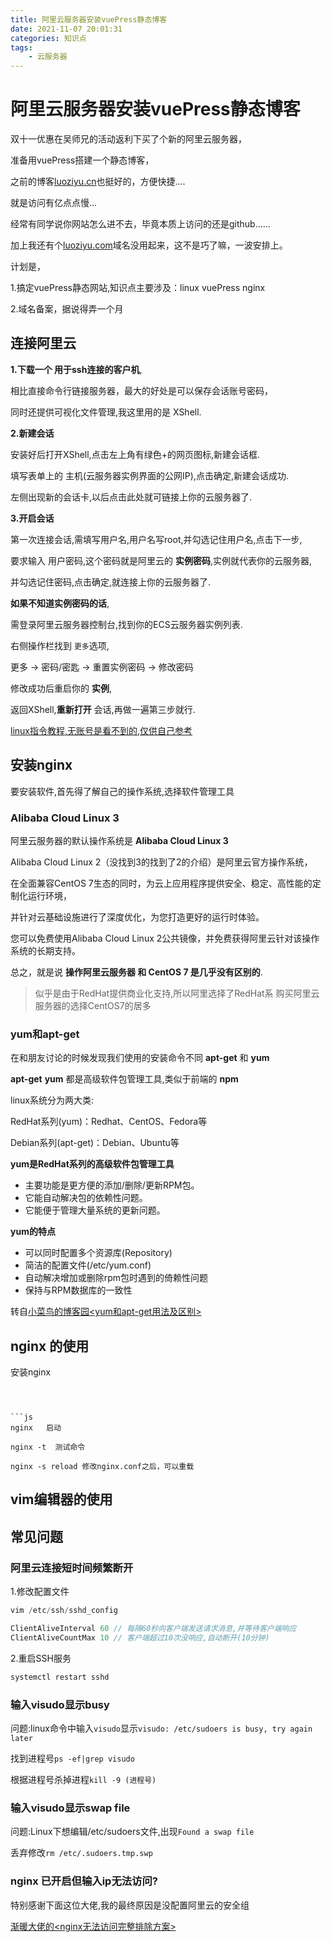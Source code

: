 ```yaml
---
title: 阿里云服务器安装vuePress静态博客
date: 2021-11-07 20:01:31
categories: 知识点
tags: 
    - 云服务器
---
```


# 阿里云服务器安装vuePress静态博客

双十一优惠在吴师兄的活动返利下买了个新的阿里云服务器，

准备用vuePress搭建一个静态博客，

之前的博客[luoziyu.cn](luoziyu.cn)也挺好的，方便快捷....

就是访问有亿点点慢...

经常有同学说你网站怎么进不去，毕竟本质上访问的还是github......

加上我还有个[luoziyu.com](luoziyu.com)域名没用起来，这不是巧了嘛，一波安排上。

计划是，

1.搞定vuePress静态网站,知识点主要涉及：linux vuePress nginx 

2.域名备案，据说得弄一个月

## 连接阿里云

__1.下载一个 用于ssh连接的客户机__,

相比直接命令行链接服务器，最大的好处是可以保存会话账号密码，

同时还提供可视化文件管理,我这里用的是 XShell.

__2.新建会话__

安装好后打开XShell,点击左上角有绿色+的网页图标,新建会话框.

填写表单上的 主机(云服务器实例界面的公网IP),点击确定,新建会话成功.

左侧出现新的会话卡,以后点击此处就可链接上你的云服务器了.

__3.开启会话__

第一次连接会话,需填写用户名,用户名写root,并勾选记住用户名,点击下一步,

要求输入 用户密码,这个密码就是阿里云的 __实例密码__,实例就代表你的云服务器,

并勾选记住密码,点击确定,就连接上你的云服务器了.

__如果不知道实例密码的话__,

需登录阿里云服务器控制台,找到你的ECS云服务器实例列表.

右侧操作栏找到 `更多`选项,

更多 -> 密码/密匙 -> 重置实例密码 -> 修改密码

修改成功后重启你的 __实例__,

返回XShell,__重新打开__ 会话,再做一遍第三步就行.

[linux指令教程,无账号是看不到的,仅供自己参考](http://www.zhufengpeixun.com/strong/html/125.1.linux.html)

## 安装nginx

要安装软件,首先得了解自己的操作系统,选择软件管理工具

### Alibaba Cloud Linux 3

阿里云服务器的默认操作系统是 __Alibaba Cloud Linux 3__

Alibaba Cloud Linux 2（没找到3的找到了2的介绍）是阿里云官方操作系统，

在全面兼容CentOS 7生态的同时，为云上应用程序提供安全、稳定、高性能的定制化运行环境，

并针对云基础设施进行了深度优化，为您打造更好的运行时体验。

您可以免费使用Alibaba Cloud Linux 2公共镜像，并免费获得阿里云针对该操作系统的长期支持。

总之，就是说 __操作阿里云服务器 和 CentOS 7 是几乎没有区别的__.

> 似乎是由于RedHat提供商业化支持,所以阿里选择了RedHat系
> 购买阿里云服务器的选择CentOS7的居多

### yum和apt-get

在和朋友讨论的时候发现我们使用的安装命令不同 __apt-get__ 和 __yum__ 

__apt-get__ __yum__ 都是高级软件包管理工具,类似于前端的 __npm__

linux系统分为两大类:

RedHat系列(yum)：Redhat、CentOS、Fedora等

Debian系列(apt-get)：Debian、Ubuntu等

__yum是RedHat系列的高级软件包管理工具__

- 主要功能是更方便的添加/删除/更新RPM包。
- 它能自动解决包的依赖性问题。
- 它能便于管理大量系统的更新问题。

__yum的特点__

- 可以同时配置多个资源库(Repository)
- 简洁的配置文件(/etc/yum.conf)
- 自动解决增加或删除rpm包时遇到的倚赖性问题
- 保持与RPM数据库的一致性

转自[小菜鸟的博客园<yum和apt-get用法及区别>](https://www.cnblogs.com/garinzhang/p/diff_between_yum_apt-get_in_linux.html)


## nginx 的使用

安装nginx 

```



```js
nginx   启动

nginx -t  测试命令

nginx -s reload 修改nginx.conf之后，可以重载
```

## vim编辑器的使用


## 常见问题

### 阿里云连接短时间频繁断开

1.修改配置文件
```js
vim /etc/ssh/sshd_config

ClientAliveInterval 60 // 每隔60秒向客户端发送请求消息,并等待客户端响应
ClientAliveCountMax 10 // 客户端超过10次没响应,自动断开(10分钟)
```

2.重启SSH服务
```js
systemctl restart sshd
```

### 输入visudo显示busy

问题:linux命令中输入`visudo`显示`visudo: /etc/sudoers is busy, try again later`

找到进程号`ps -ef|grep visudo`

根据进程号杀掉进程`kill -9 (进程号)`

### 输入visudo显示swap file

问题:Linux下想编辑/etc/sudoers文件,出现`Found a swap file`

丢弃修改`rm /etc/.sudoers.tmp.swp`

### nginx 已开启但输入ip无法访问?

特别感谢下面这位大佬,我的最终原因是没配置阿里云的安全组

[渐暖大佬的<nginx无法访问完整排除方案>](https://blog.csdn.net/yujing1314/article/details/105225325?spm=1001.2101.3001.6650.5&utm_medium=distribute.pc_relevant.none-task-blog-2%7Edefault%7EBlogCommendFromBaidu%7Edefault-5.no_search_link&depth_1-utm_source=distribute.pc_relevant.none-task-blog-2%7Edefault%7EBlogCommendFromBaidu%7Edefault-5.no_search_link)



